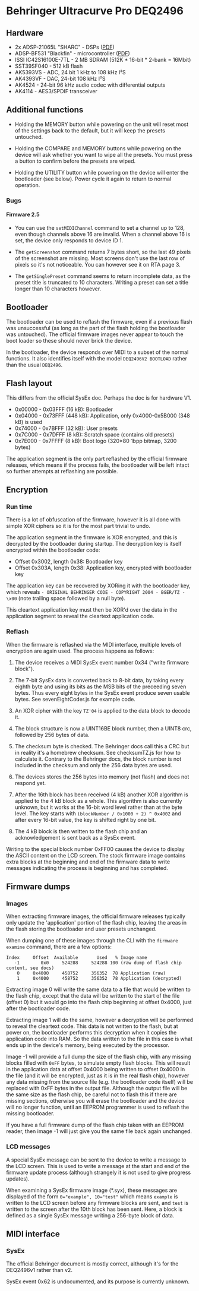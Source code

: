 # Behringer Ultracurve Pro DEQ2496

## Hardware

* 2x ADSP-21065L "SHARC" - DSPs ([PDF](https://www.analog.com/media/en/technical-documentation/data-sheets/ADSP-21065L.pdf))
* ADSP-BF531 "Blackfin" - microcontroller ([PDF](https://www.analog.com/media/en/technical-documentation/data-sheets/ADSP-BF531_BF532_BF533.pdf))
* ISSI IC42S16100E-7TL - 2 MB SDRAM (512K * 16-bit * 2-bank = 16Mbit)
* SST39SF040 - 512 kB flash
* AK5393VS - ADC, 24 bit 1 kHz to 108 kHz I²S
* AK4393VF - DAC, 24-bit 108 kHz I²S
* AK4524 - 24-bit 96 kHz audio codec with differential outputs
* AK4114 - AES3/SPDIF transceiver

## Additional functions

* Holding the MEMORY button while powering on the unit will reset most of the
  settings back to the default, but it will keep the presets untouched.

* Holding the COMPARE and MEMORY buttons while powering on the device will ask
  whether you want to wipe all the presets.  You must press a button to confirm
  before the presets are wiped.

* Holding the UTILITY button while powering on the device will enter the
  bootloader (see below).  Power cycle it again to return to normal operation.

### Bugs

#### Firmware 2.5

* You can use the `setMIDIChannel` command to set a channel up to 128, even
  though channels above 16 are invalid.  When a channel above 16 is set, the
  device only responds to device ID 1.

* The `getScreenshot` command returns 7 bytes short, so the last 49 pixels of
  the screenshot are missing.  Most screens don't use the last row of pixels
  so it's not noticeable.  You can however see it on RTA page 3.

* The `getSinglePreset` command seems to return incomplete data, as the preset
  title is truncated to 10 characters.  Writing a preset can set a title longer
  than 10 characters however.

## Bootloader

The bootloader can be used to reflash the firmware, even if a previous flash
was unsuccessful (as long as the part of the flash holding the bootloader was
untouched).  The official firmware images never appear to touch the boot loader
so these should never brick the device.

In the bootloader, the device responds over MIDI to a subset of the normal
functions.  It also identifies itself with the model `DEQ2496V2 BOOTLOAD`
rather than the usual `DEQ2496`.

## Flash layout

This differs from the official SysEx doc.  Perhaps the doc is for hardware V1.

* 0x00000 - 0x03FFF (16 kB): Bootloader
* 0x04000 - 0x73FFF (448 kB): Application, only 0x4000-0x5B000 (348 kB) is used
* 0x74000 - 0x7BFFF (32 kB): User presets
* 0x7C000 - 0x7DFFF (8 kB): Scratch space (contains old presets)
* 0x7E000 - 0x7FFFF (8 kB): Boot logo (320×80 1bpp bitmap, 3200 bytes)

The application segment is the only part reflashed by the official firmware
releases, which means if the process fails, the bootloader will be left intact
so further attempts at reflashing are possible.

## Encryption

### Run time

There is a lot of obfuscation of the firmware, however it is all done with
simple XOR ciphers so it is for the most part trivial to undo.

The application segment in the firmware is XOR encrypted, and this is decrypted
by the bootloader during startup.  The decryption key is itself encrypted within
the bootloader code:

* Offset 0x3002, length 0x38: Bootloader key
* Offset 0x303A, length 0x38: Application key, encrypted with bootloader key

The application key can be recovered by XORing it with the bootloader key, which
reveals `- ORIGINAL BEHRINGER CODE - COPYRIGHT 2004 - BGER/TZ - \x00` (note
trailing space followed by a null byte).

This cleartext application key must then be XOR'd over the data in the
application segment to reveal the cleartext application code.

### Reflash

When the firmware is reflashed via the MIDI interface, multiple levels of
encryption are again used.  The process happens as follows:

1. The device receives a MIDI SysEx event number 0x34 ("write firmware block").

2. The 7-bit SysEx data is converted back to 8-bit data, by taking every eighth
   byte and using its bits as the MSB bits of the preceeding seven bytes.  Thus
   every eight bytes in the SysEx event produce seven usable bytes.  See
   sevenEightCoder.js for example code.

3. An XOR cipher with the key `TZ'04` is applied to the data block to decode it.

4. The block structure is now a UINT16BE block number, then a UINT8 crc,
   followed by 256 bytes of data.

5. The checksum byte is checked.  The Behringer docs call this a CRC but in
   reality it's a homebrew checksum.  See checksumTZ.js for how to calculate it.
   Contrary to the Behringer docs, the block number is not included in the
   checksum and only the 256 data bytes are used.

6. The devices stores the 256 bytes into memory (not flash) and does not
   respond yet.

7. After the 16th block has been received (4 kB) another XOR algorithm is
   applied to the 4 kB block as a whole.  This algorithm is also currently
   unknown, but it works at the 16-bit word level rather than at the byte level.
   The key starts with `(blockNumber / 0x1000 + 2) ^ 0x4002` and after every
   16-bit value, the key is shifted right by one bit.

8. The 4 kB block is then written to the flash chip and an acknowledgement is
   sent back as a SysEx event.

Writing to the special block number 0xFF00 causes the device to display the
ASCII content on the LCD screen.  The stock firmware image contains extra blocks
at the beginning and end of the firmware data to write messages indicating the
process is beginning and has completed.

## Firmware dumps

### Images

When extracting firmware images, the official firmware releases typically only
update the 'application' portion of the flash chip, leaving the areas in the
flash storing the bootloader and user presets unchanged.

When dumping one of these images through the CLI with the `firmware examine`
command, there are a few options:

```
Index     Offset  Available       Used   % Image name
   -1        0x0     524288     524288 100 (raw dump of flash chip content, see docs)
    0     0x4000     458752     356352  78 Application (raw)
    1     0x4000     458752     356352  78 Application (decrypted)
```

Extracting image 0 will write the same data to a file that would be written to
the flash chip, except that the data will be written to the start of the file
(offset 0) but it would go into the flash chip beginning at offset 0x4000, just
after the bootloader code.

Extracting image 1 will do the same, however a decryption will be performed to
reveal the cleartext code.  This data is not written to the flash, but at power
on, the bootloader performs this decryption when it copies the application code
into RAM.  So the data written to the file in this case is what ends up in the
device's memory, being executed by the processor.

Image -1 will provide a full dump the size of the flash chip, with any missing
blocks filled with `0xFF` bytes, to simulate empty flash blocks.  This will
result in the application data at offset 0x4000 being written to offset 0x4000
in the file (and it will be encrypted, just as it is in the real flash chip),
however any data missing from the source file (e.g. the bootloader code itself)
will be replaced with 0xFF bytes in the output file.  Although the output file
will be the same size as the flash chip, be careful not to flash this if there
are missing sections, otherwise you will erase the bootloader and the device
will no longer function, until an EEPROM programmer is used to reflash the
missing bootloader.

If you have a full firmware dump of the flash chip taken with an EEPROM reader,
then image -1 will just give you the same file back again unchanged.

### LCD messages

A special SysEx message can be sent to the device to write a message to the LCD
screen.  This is used to write a message at the start and end of the firmware
update process (although strangely it is not used to give progress updates).

When examining a SysEx firmware image (*.syx), these messages are displayed of
the form `0="example", 10="test"` which means `example` is written to the LCD
screen before any firmware blocks are sent, and `test` is written to the screen
after the 10th block has been sent.  Here, a block is defined as a single SysEx
message writing a 256-byte block of data.

## MIDI interface

### SysEx

The official Behringer document is mostly correct, although it's for the
DEQ2496v1 rather than v2.

SysEx event 0x62 is undocumented, and its purpose is currently unknown.
